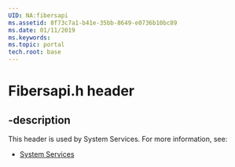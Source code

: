 ```yaml
---
UID: NA:fibersapi
ms.assetid: 8f73c7a1-b41e-35bb-8649-e0736b10bc89
ms.date: 01/11/2019
ms.keywords: 
ms.topic: portal
tech.root: base
---
```


# Fibersapi.h header


## -description


This header is used by System Services. For more information, see:

- [System Services](../_base/index.md)
